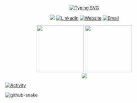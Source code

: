 <!-- Header -->
<div align="center">
  
  [![Typing SVG](https://readme-typing-svg.herokuapp.com?font=Fira+Code&size=32&duration=2800&pause=2000&color=88C0D0&center=true&vCenter=true&width=940&lines=Hi%2C+I'm+Yanis+Sebastian+Z%C3%BCrcher+%F0%9F%91%8B;Computer+Science+Student+from+Switzerland+%F0%9F%87%A8%F0%9F%87%AD)](https://git.io/typing-svg)

  <!-- Profile Views & Social Links in one line -->
  [![](https://komarev.com/ghpvc/?username=lyfe691&style=for-the-badge&color=88C0D0)](https://github.com/lyfe691)
  [![LinkedIn](https://img.shields.io/badge/LinkedIn-88C0D0?style=for-the-badge&logo=linkedin&logoColor=black)](https://linkedin.com/in/yanis-sebastian-zürcher)
  [![Website](https://img.shields.io/badge/Website-88C0D0?style=for-the-badge&logo=google-chrome&logoColor=black)](https://yanissebastianzuercher.ch)
  [![Email](https://img.shields.io/badge/Email-88C0D0?style=for-the-badge&logo=gmail&logoColor=black)](mailto:yanis.sebastian.zuercher@gmail.com)
  
</div>

<!-- Stats Cards -->
<div align="center">
  <img height="150em" src="https://github-readme-stats.vercel.app/api?username=lyfe691&hide_border=true&count_private=true&show_icons=true&theme=nord&bg_color=00000000&include_all_commits=true"/>
  <img height="150em" src="https://github-readme-stats.vercel.app/api/top-langs/?username=lyfe691&hide_border=true&layout=compact&theme=nord&bg_color=00000000"/>
</div>



<!-- Tech Stack -->
<div align="center">
  <img src="https://skillicons.dev/icons?i=java,spring,cpp,docker,git,mongodb,mysql,linux,vscode,idea&theme=light" />
</div>

<!-- Activity Graph -->
[![Activity](https://github-readme-activity-graph.vercel.app/graph?username=lyfe691&theme=nord&hide_border=true&bg_color=00000000&line=88C0D0&point=88C0D0)](https://github.com/lyfe691)

<!-- Snake Animation -->
<picture>
  <source media="(prefers-color-scheme: dark)" srcset="https://raw.githubusercontent.com/lyfe691/lyfe691/output/github-contribution-grid-snake-dark.svg" />
  <source media="(prefers-color-scheme: light)" srcset="https://raw.githubusercontent.com/lyfe691/lyfe691/output/github-contribution-grid-snake.svg" />
  <img alt="github-snake" src="https://raw.githubusercontent.com/lyfe691/lyfe691/output/github-contribution-grid-snake.svg" />
</picture>
